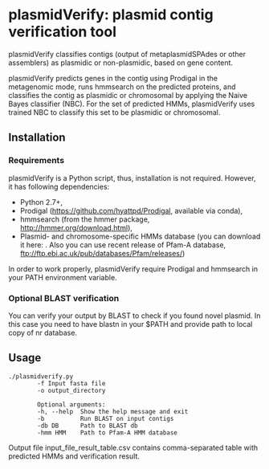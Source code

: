 # plasmidVerify: plasmid contig verification tool

plasmidVerify classifies contigs (output of metaplasmidSPAdes or other assemblers) as plasmidic or non-plasmidic, based on gene content. 


plasmidVerify predicts genes in the contig using Prodigal in the metagenomic mode, runs hmmsearch on the predicted proteins, 
and classifies the contig as plasmidic or chromosomal by applying the Naive Bayes classifier (NBC). 
For the set of predicted HMMs, plasmidVerify uses trained NBC to classify this set to be plasmidic or chromosomal. 


## Installation

### Requirements

plasmidVerify is a Python script, thus, installation is not required. However, it has following dependencies:

* Python 2.7+,
* Prodigal (https://github.com/hyattpd/Prodigal, available via conda),
* hmmsearch (from the hmmer package, http://hmmer.org/download.html),
* Plasmid- and chromosome-specific HMMs database (you can download it here:<LINK>  . Also you can use recent release of Pfam-A database, ftp://ftp.ebi.ac.uk/pub/databases/Pfam/releases/)

In order to work properly, plasmidVerify require Prodigal and hmmsearch in your PATH environment variable.


### Optional BLAST verification

You can verify your output by BLAST to check if you found novel plasmid. In this case you need to have blastn in your $PATH and provide path to local copy of nr database. 

## Usage 

    ./plasmidverify.py 
            -f Input fasta file
            -o output_directory 

            Optional arguments:
            -h, --help  Show the help message and exit
            -b          Run BLAST on input contigs
            -db DB      Path to BLAST db
            -hmm HMM    Path to Pfam-A HMM database


Output file input_file_result_table.csv contains comma-separated table with predicted HMMs and verification result.
